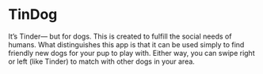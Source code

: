 # TinDog

It’s Tinder— but for dogs. This is created to fulfill the social needs of humans.
What distinguishes this app is that it can be used simply to find friendly new dogs for your pup to play with.
Either way, you can swipe right or left (like Tinder) to match with other dogs in your area. 
